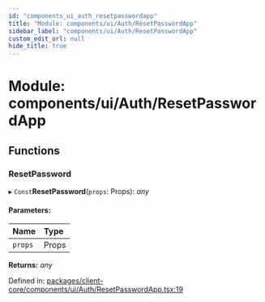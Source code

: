 ```yaml
---
id: "components_ui_auth_resetpasswordapp"
title: "Module: components/ui/Auth/ResetPasswordApp"
sidebar_label: "components/ui/Auth/ResetPasswordApp"
custom_edit_url: null
hide_title: true
---
```


# Module: components/ui/Auth/ResetPasswordApp

## Functions

### ResetPassword

▸ `Const`**ResetPassword**(`props`: Props): *any*

#### Parameters:

Name | Type |
:------ | :------ |
`props` | Props |

**Returns:** *any*

Defined in: [packages/client-core/components/ui/Auth/ResetPasswordApp.tsx:19](https://github.com/xr3ngine/xr3ngine/blob/56376a778/packages/client-core/components/ui/Auth/ResetPasswordApp.tsx#L19)
